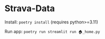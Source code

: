 Strava-Data
===

Install: `poetry install` (requires python>=3.11)

Run app: `poetry run streamlit run 🏠_home.py`
